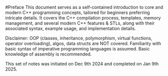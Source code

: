 #Preface
This document serves as a self-contained introduction to core and modern C++ programming concepts, tailored for beginners preferring intricate details. It covers the C++ compilation process, templates, memory management, and several modern C++ features & STLs, along with their associated syntax, example usage, and implementation details.

Disclaimer: OOP (classes, inheritance, polymorphism, virtual functions, operator overloading), algos, data structs are NOT covered. Familiarity with basic syntax of imperative programming languages is assumed. Basic knowledge of assembly is recommended.

This set of notes was initiated on Dec 9th 2024 and completed on Jan 9th 2025.
